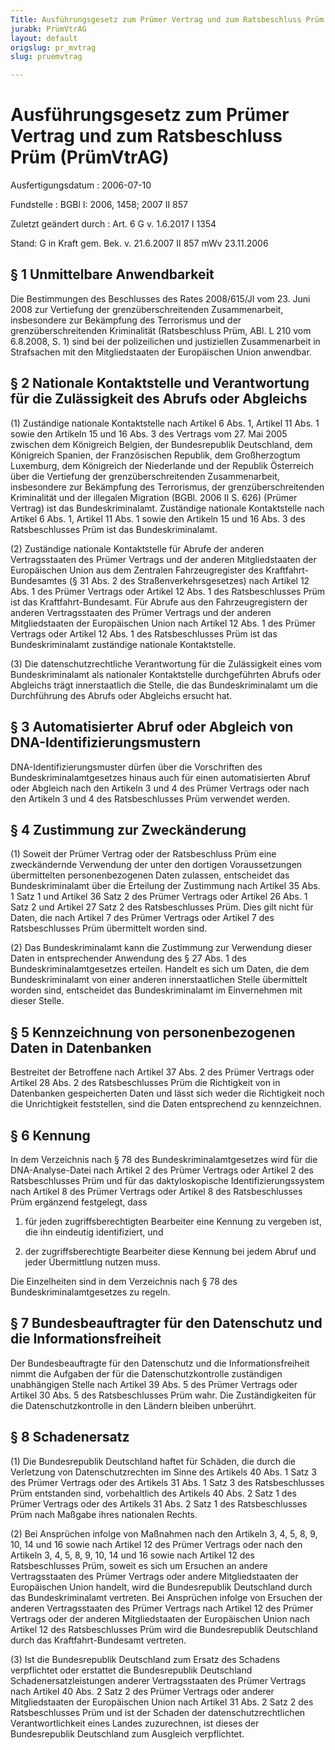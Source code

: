 ```yaml
---
Title: Ausführungsgesetz zum Prümer Vertrag und zum Ratsbeschluss Prüm
jurabk: PrümVtrAG
layout: default
origslug: pr_mvtrag
slug: pruemvtrag

---
```


# Ausführungsgesetz zum Prümer Vertrag und zum Ratsbeschluss Prüm (PrümVtrAG)

Ausfertigungsdatum
:   2006-07-10

Fundstelle
:   BGBl I: 2006, 1458; 2007 II 857

Zuletzt geändert durch
:   Art. 6 G v. 1.6.2017 I 1354

Stand: G in Kraft gem. Bek. v. 21.6.2007 II 857 mWv 23.11.2006


## § 1 Unmittelbare Anwendbarkeit

Die Bestimmungen des Beschlusses des Rates 2008/615/JI vom 23. Juni 2008 zur Vertiefung der grenzüberschreitenden Zusammenarbeit, insbesondere zur Bekämpfung des Terrorismus und der grenzüberschreitenden Kriminalität (Ratsbeschluss Prüm, ABl. L 210 vom 6.8.2008, S. 1) sind bei der polizeilichen und justiziellen Zusammenarbeit in Strafsachen mit den Mitgliedstaaten der Europäischen Union anwendbar.


## § 2 Nationale Kontaktstelle und Verantwortung für die Zulässigkeit des Abrufs oder Abgleichs

(1) Zuständige nationale Kontaktstelle nach Artikel 6 Abs. 1, Artikel 11 Abs. 1 sowie den Artikeln 15 und 16 Abs. 3 des Vertrags vom 27. Mai 2005 zwischen dem Königreich Belgien, der Bundesrepublik Deutschland, dem Königreich Spanien, der Französischen Republik, dem Großherzogtum Luxemburg, dem Königreich der Niederlande und der Republik Österreich über die Vertiefung der grenzüberschreitenden Zusammenarbeit, insbesondere zur Bekämpfung des Terrorismus, der grenzüberschreitenden Kriminalität und der illegalen Migration (BGBl. 2006 II S. 626) (Prümer Vertrag) ist das Bundeskriminalamt. Zuständige nationale Kontaktstelle nach Artikel 6 Abs. 1, Artikel 11 Abs. 1 sowie den Artikeln 15 und 16 Abs. 3 des Ratsbeschlusses Prüm ist das Bundeskriminalamt.

(2) Zuständige nationale Kontaktstelle für Abrufe der anderen Vertragsstaaten des Prümer Vertrags und der anderen Mitgliedstaaten der Europäischen Union aus dem Zentralen Fahrzeugregister des Kraftfahrt-Bundesamtes (§ 31 Abs. 2 des Straßenverkehrsgesetzes) nach Artikel 12 Abs. 1 des Prümer Vertrags oder Artikel 12 Abs. 1 des Ratsbeschlusses Prüm ist das Kraftfahrt-Bundesamt. Für Abrufe aus den Fahrzeugregistern der anderen Vertragsstaaten des Prümer Vertrags und der anderen Mitgliedstaaten der Europäischen Union nach Artikel 12 Abs. 1 des Prümer Vertrags oder Artikel 12 Abs. 1 des Ratsbeschlusses Prüm ist das Bundeskriminalamt zuständige nationale Kontaktstelle.

(3) Die datenschutzrechtliche Verantwortung für die Zulässigkeit eines vom Bundeskriminalamt als nationaler Kontaktstelle durchgeführten Abrufs oder Abgleichs trägt innerstaatlich die Stelle, die das Bundeskriminalamt um die Durchführung des Abrufs oder Abgleichs ersucht hat.


## § 3 Automatisierter Abruf oder Abgleich von DNA-Identifizierungsmustern

DNA-Identifizierungsmuster dürfen über die Vorschriften des Bundeskriminalamtgesetzes hinaus auch für einen automatisierten Abruf oder Abgleich nach den Artikeln 3 und 4 des Prümer Vertrags oder nach den Artikeln 3 und 4 des Ratsbeschlusses Prüm verwendet werden.


## § 4 Zustimmung zur Zweckänderung

(1) Soweit der Prümer Vertrag oder der Ratsbeschluss Prüm eine zweckändernde Verwendung der unter den dortigen Voraussetzungen übermittelten personenbezogenen Daten zulassen, entscheidet das Bundeskriminalamt über die Erteilung der Zustimmung nach Artikel 35 Abs. 1 Satz 1 und Artikel 36 Satz 2 des Prümer Vertrags oder Artikel 26 Abs. 1 Satz 2 und Artikel 27 Satz 2 des Ratsbeschlusses Prüm. Dies gilt nicht für Daten, die nach Artikel 7 des Prümer Vertrags oder Artikel 7 des Ratsbeschlusses Prüm übermittelt worden sind.

(2) Das Bundeskriminalamt kann die Zustimmung zur Verwendung dieser Daten in entsprechender Anwendung des § 27 Abs. 1 des Bundeskriminalamtgesetzes erteilen. Handelt es sich um Daten, die dem Bundeskriminalamt von einer anderen innerstaatlichen Stelle übermittelt worden sind, entscheidet das Bundeskriminalamt im Einvernehmen mit dieser Stelle.


## § 5 Kennzeichnung von personenbezogenen Daten in Datenbanken

Bestreitet der Betroffene nach Artikel 37 Abs. 2 des Prümer Vertrags oder Artikel 28 Abs. 2 des Ratsbeschlusses Prüm die Richtigkeit von in Datenbanken gespeicherten Daten und lässt sich weder die Richtigkeit noch die Unrichtigkeit feststellen, sind die Daten entsprechend zu kennzeichnen.


## § 6 Kennung

In dem Verzeichnis nach § 78 des Bundeskriminalamtgesetzes wird für die DNA-Analyse-Datei nach Artikel 2 des Prümer Vertrags oder Artikel 2 des Ratsbeschlusses Prüm und für das daktyloskopische Identifizierungssystem nach Artikel 8 des Prümer Vertrags oder Artikel 8 des Ratsbeschlusses Prüm ergänzend festgelegt, dass

1.  für jeden zugriffsberechtigten Bearbeiter eine Kennung zu vergeben ist, die ihn eindeutig identifiziert, und


2.  der zugriffsberechtigte Bearbeiter diese Kennung bei jedem Abruf und jeder Übermittlung nutzen muss.



Die Einzelheiten sind in dem Verzeichnis nach § 78 des Bundeskriminalamtgesetzes zu regeln.


## § 7 Bundesbeauftragter für den Datenschutz und die Informationsfreiheit

Der Bundesbeauftragte für den Datenschutz und die Informationsfreiheit nimmt die Aufgaben der für die Datenschutzkontrolle zuständigen unabhängigen Stelle nach Artikel 39 Abs. 5 des Prümer Vertrags oder Artikel 30 Abs. 5 des Ratsbeschlusses Prüm wahr. Die Zuständigkeiten für die Datenschutzkontrolle in den Ländern bleiben unberührt.


## § 8 Schadenersatz

(1) Die Bundesrepublik Deutschland haftet für Schäden, die durch die Verletzung von Datenschutzrechten im Sinne des Artikels 40 Abs. 1 Satz 3 des Prümer Vertrags oder des Artikels 31 Abs. 1 Satz 3 des Ratsbeschlusses Prüm entstanden sind, vorbehaltlich des Artikels 40 Abs. 2 Satz 1 des Prümer Vertrags oder des Artikels 31 Abs. 2 Satz 1 des Ratsbeschlusses Prüm nach Maßgabe ihres nationalen Rechts.

(2) Bei Ansprüchen infolge von Maßnahmen nach den Artikeln 3, 4, 5, 8, 9, 10, 14 und 16 sowie nach Artikel 12 des Prümer Vertrags oder nach den Artikeln 3, 4, 5, 8, 9, 10, 14 und 16 sowie nach Artikel 12 des Ratsbeschlusses Prüm, soweit es sich um Ersuchen an andere Vertragsstaaten des Prümer Vertrags oder andere Mitgliedstaaten der Europäischen Union handelt, wird die Bundesrepublik Deutschland durch das Bundeskriminalamt vertreten. Bei Ansprüchen infolge von Ersuchen der anderen Vertragsstaaten des Prümer Vertrags nach Artikel 12 des Prümer Vertrags oder der anderen Mitgliedstaaten der Europäischen Union nach Artikel 12 des Ratsbeschlusses Prüm wird die Bundesrepublik Deutschland durch das Kraftfahrt-Bundesamt vertreten.

(3) Ist die Bundesrepublik Deutschland zum Ersatz des Schadens verpflichtet oder erstattet die Bundesrepublik Deutschland Schadenersatzleistungen anderer Vertragsstaaten des Prümer Vertrags nach Artikel 40 Abs. 2 Satz 2 des Prümer Vertrags oder anderer Mitgliedstaaten der Europäischen Union nach Artikel 31 Abs. 2 Satz 2 des Ratsbeschlusses Prüm und ist der Schaden der datenschutzrechtlichen Verantwortlichkeit eines Landes zuzurechnen, ist dieses der Bundesrepublik Deutschland zum Ausgleich verpflichtet.

